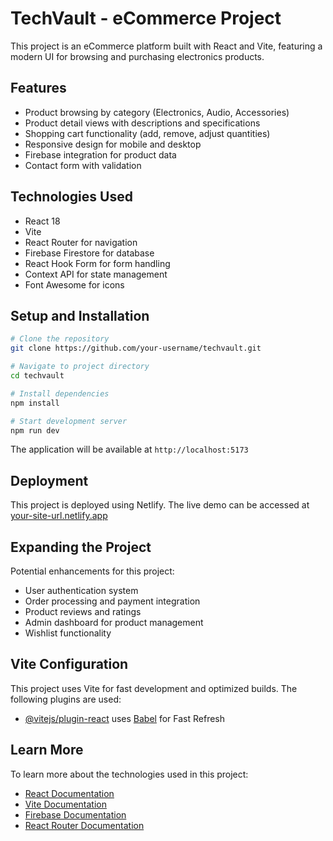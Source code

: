 # TechVault - eCommerce Project

This project is an eCommerce platform built with React and Vite, featuring a modern UI for browsing and purchasing electronics products.

## Features

- Product browsing by category (Electronics, Audio, Accessories)
- Product detail views with descriptions and specifications
- Shopping cart functionality (add, remove, adjust quantities)
- Responsive design for mobile and desktop
- Firebase integration for product data
- Contact form with validation

## Technologies Used

- React 18
- Vite
- React Router for navigation
- Firebase Firestore for database
- React Hook Form for form handling
- Context API for state management
- Font Awesome for icons

## Setup and Installation

```bash
# Clone the repository
git clone https://github.com/your-username/techvault.git

# Navigate to project directory
cd techvault

# Install dependencies
npm install

# Start development server
npm run dev
```

The application will be available at `http://localhost:5173`

## Deployment

This project is deployed using Netlify. The live demo can be accessed at [your-site-url.netlify.app](https://your-site-url.netlify.app)

## Expanding the Project

Potential enhancements for this project:

- User authentication system
- Order processing and payment integration
- Product reviews and ratings
- Admin dashboard for product management
- Wishlist functionality

## Vite Configuration

This project uses Vite for fast development and optimized builds. The following plugins are used:

- [@vitejs/plugin-react](https://github.com/vitejs/vite-plugin-react/blob/main/packages/plugin-react/README.md) uses [Babel](https://babeljs.io/) for Fast Refresh

## Learn More

To learn more about the technologies used in this project:

- [React Documentation](https://reactjs.org/)
- [Vite Documentation](https://vitejs.dev/)
- [Firebase Documentation](https://firebase.google.com/docs)
- [React Router Documentation](https://reactrouter.com/)